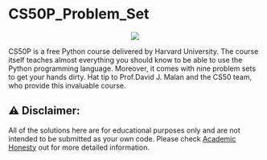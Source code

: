 # CS50P_Problem_Set
<p align="center">
  <img src="https://www.wattmann.co.jp/business/images/logo_hobbysearch.png" />
</p>
  CS50P is a free Python course delivered by Harvard University. The course itself teaches almost everything you should know to be able to use the Python programming language. Moreover, it comes with nine problem sets to get your hands dirty. Hat tip to Prof.David J. Malan and the CS50 team, who provide this invaluable course.

## :warning: Disclaimer:
  All of the solutions here are for educational purposes only and are not intended to be submitted as your own code. Please check [Academic Honesty](https://cs50.harvard.edu/python/2022/honesty/) out for more detailed information.
  
